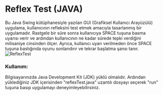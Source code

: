 # Reflex Test (JAVA)
Bu Java Swing kütüphanesiyle yazılan GUI (Grafiksel Kullanıcı Arayüzülü) uygulama, kullanıcının refleksini test etmek amacıyla tasarlanmış bir uygulamadır. Rastgele bir süre sonra kullanıcıya SPACE tuşuna basma uyarısı verir ve ardından kullanıcının ne kadar sürede tepki verdiğini milisaniye cinsinden ölçer. Ayrıca, kullanıcı uyarı verilmeden önce SPACE tuşuna bastığında oyunu sonlandırır ve tekrar başlatma şansı tanır.
![ReflexTest](https://github.com/uekrem/ReflexTest/assets/110349452/c5be8d63-61db-4108-b721-896aabccd52c)
### Kullanım:
Bilgisayarınızda Java Development Kit (JDK) yüklü olmalıdır. Ardından yüklediğiniz JDK içerisinden "reflexTest.java" uzantılı dosyayı seçerek "run" tuşuna basıp uygulamayı deneyimleyebilirsiniz.
